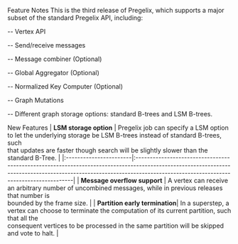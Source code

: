 Feature Notes
This is the third release of Pregelix, which supports a major subset of the standard Pregelix API, including:

-- Vertex API

-- Send/receive messages

-- Message combiner (Optional)

-- Global Aggregator (Optional)

-- Normalized Key Computer (Optional)

-- Graph Mutations

-- Different graph storage options: standard B-trees and LSM B-trees.

New Features
| **LSM storage option** | Pregelix job can specify a LSM option to let the underlying storage be LSM B-trees instead of standard B-trees,  such<br /> that updates are faster though search will be slightly slower than the standard B-Tree. |
|:-----------------------|:--------------------------------------------------------------------------------------------------------------------------------------------------------------------------------------------------------------------|
| **Message overflow support** | A vertex can receive an arbitrary number of uncombined messages, while in previous releases that number is<br /> bounded by the frame size.                                                                         |
| **Partition early termination**| In a superstep,  a vertex can choose to terminate the computation of its current partition, such that all the<br /> consequent vertices to be processed in the same partition will be skipped and vote to halt.     |